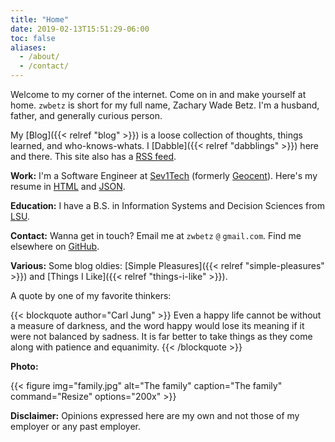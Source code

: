 ```yaml
---
title: "Home"
date: 2019-02-13T15:51:29-06:00
toc: false
aliases:
  - /about/
  - /contact/
---
```


Welcome to my corner of the internet. Come on in and make yourself at home. `zwbetz` is short for my full name, Zachary Wade Betz. I'm a husband, father, and generally curious person.

<!--more-->

My [Blog]({{< relref "blog" >}}) is a loose collection of thoughts, things learned, and who-knows-whats. I [Dabble]({{< relref "dabblings" >}}) here and there. This site also has a [RSS feed](index.xml).

**Work:** I'm a Software Engineer at [Sev1Tech](https://sev1tech.com) (formerly [Geocent](https://geocent.com)). Here's my resume in [HTML](/resume/resume.html) and [JSON](/resume/resume.json).

**Education:** I have a B.S. in Information Systems and Decision Sciences from [LSU](https://www.lsu.edu).

**Contact:** Wanna get in touch? Email me at `zwbetz` `@` `gmail.com`. Find me elsewhere on [GitHub](https://github.com/zwbetz-gh).

**Various:** Some blog oldies: [Simple Pleasures]({{< relref "simple-pleasures" >}}) and [Things I Like]({{< relref "things-i-like" >}}).

A quote by one of my favorite thinkers:

{{< blockquote author="Carl Jung" >}}
Even a happy life cannot be without a measure of darkness, and the word happy would lose its meaning if it were not balanced by sadness. It is far better to take things as they come along with patience and equanimity.
{{< /blockquote >}}

**Photo:**

{{< figure
img="family.jpg"
alt="The family"
caption="The family"
command="Resize"
options="200x" >}}

**Disclaimer:** Opinions expressed here are my own and not those of my employer or any past employer.
